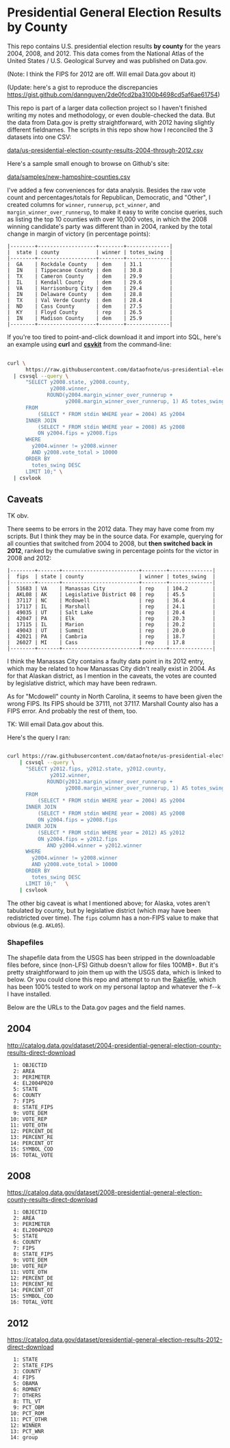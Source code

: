 # Presidential General Election Results by County

This repo contains U.S. presidential election results __by county__ for the years 2004, 2008, and 2012. This data comes from the National Atlas of the United States / U.S. Geological Survey and was published on Data.gov.

(Note: I think the FIPS for 2012 are off. Will email Data.gov about it)

(Update: here's a gist to reproduce the discrepancies https://gist.github.com/dannguyen/2de0fcd2ba3100b4698cd5af6ae61754)

This repo is part of a larger data collection project so I haven't finished writing my notes and methodology, or even double-checked the data. But the data from Data.gov is pretty straightforward, with 2012 having slightly different fieldnames. The scripts in this repo show how I reconciled the 3 datasets into one CSV:

[data/us-presidential-election-county-results-2004-through-2012.csv](data/us-presidential-election-county-results-2004-through-2012.csv)

Here's a sample small enough to browse on Github's site:

[data/samples/new-hampshire-counties.csv](data/samples/new-hampshire-counties.csv)

I've added a few conveniences for data analysis. Besides the raw vote count and percentages/totals for Republican, Democratic, and "Other", I created columns for `winner`, `runnerup`, `pct_winner`, and `margin_winner_over_runnerup`, to make it easy to write concise queries, such as listing the top 10 counties with over 10,000 votes, in which the 2008 winning candidate's party was different than in 2004, ranked by the total change in margin of victory (in percentage points):


```
|--------+-------------------+--------+--------------|
|  state | county            | winner | totes_swing  |
|--------+-------------------+--------+--------------|
|  GA    | Rockdale County   | dem    | 31.1         |
|  IN    | Tippecanoe County | dem    | 30.8         |
|  TX    | Cameron County    | dem    | 29.9         |
|  IL    | Kendall County    | dem    | 29.6         |
|  VA    | Harrisonburg City | dem    | 29.4         |
|  IN    | Delaware County   | dem    | 28.8         |
|  TX    | Val Verde County  | dem    | 28.4         |
|  ND    | Cass County       | dem    | 27.5         |
|  KY    | Floyd County      | rep    | 26.5         |
|  IN    | Madison County    | dem    | 25.9         |
|--------+-------------------+--------+--------------|
```


If you're too tired to point-and-click download it and import into SQL, here's an example using **curl** and [**csvkit**](https://csvkit.readthedocs.io/en/540/) from the command-line:


```sh
  
curl \
      https://raw.githubusercontent.com/dataofnote/us-presidential-election-county-results/master/data/us-presidential-election-county-results-2004-through-2012.csv \
  | csvsql --query \
      "SELECT y2008.state, y2008.county, 
              y2008.winner,
             ROUND(y2004.margin_winner_over_runnerup + 
                   y2008.margin_winner_over_runnerup, 1) AS totes_swing
      FROM 
          (SELECT * FROM stdin WHERE year = 2004) AS y2004  
      INNER JOIN 
          (SELECT * FROM stdin WHERE year = 2008) AS y2008
          ON y2004.fips = y2008.fips
      WHERE 
        y2004.winner != y2008.winner
        AND y2008.vote_total > 10000
      ORDER BY 
        totes_swing DESC
      LIMIT 10;" \
  | csvlook
```






## Caveats

TK obv.

There seems to be errors in the 2012 data. They may have come from my scripts. But I think they may be in the source data. For example, querying for all counties that switched from 2004 to 2008, but __then switched back in 2012__, ranked by the cumulative swing in percentage points for the victor in 2008 and 2012:


```
|--------+-------+-------------------------+--------+--------------|
|  fips  | state | county                  | winner | totes_swing  |
|--------+-------+-------------------------+--------+--------------|
|  51683 | VA    | Manassas City           | rep    | 104.2        |
|  AKL08 | AK    | Legislative District 08 | rep    | 45.5         |
|  37117 | NC    | Mcdowell                | rep    | 36.4         |
|  17117 | IL    | Marshall                | rep    | 24.1         |
|  49035 | UT    | Salt Lake               | rep    | 20.4         |
|  42047 | PA    | Elk                     | rep    | 20.3         |
|  17115 | IL    | Marion                  | rep    | 20.2         |
|  49043 | UT    | Summit                  | rep    | 20.0         |
|  42021 | PA    | Cambria                 | rep    | 18.7         |
|  26027 | MI    | Cass                    | rep    | 17.8         |
|--------+-------+-------------------------+--------+--------------|
```

I think the Manassas City contains a faulty data point in its 2012 entry, which may be related to how Manassas City didn't really exist in 2004. As for that Alaskan district, as I mention in the caveats, the votes are counted by legislative district, which may have been redrawn.

As for "Mcdowell" county in North Carolina, it seems to have been given the wrong FIPS. Its FIPS should be 37111, not 37117. Marshall County also has a FIPS error. And probably the rest of them, too.

TK: Will email Data.gov about this.


Here's the query I ran:


~~~sh

curl https://raw.githubusercontent.com/dataofnote/us-presidential-election-county-results/master/data/us-presidential-election-county-results-2004-through-2012.csv \
    | csvsql --query \
      "SELECT y2012.fips, y2012.state, y2012.county, 
              y2012.winner,
             ROUND(y2012.margin_winner_over_runnerup + 
                   y2008.margin_winner_over_runnerup, 1) AS totes_swing
      FROM 
          (SELECT * FROM stdin WHERE year = 2004) AS y2004  
      INNER JOIN 
          (SELECT * FROM stdin WHERE year = 2008) AS y2008
          ON y2004.fips = y2008.fips
      INNER JOIN 
          (SELECT * FROM stdin WHERE year = 2012) AS y2012
          ON y2004.fips = y2012.fips 
             AND y2004.winner = y2012.winner
      WHERE       
        y2004.winner != y2008.winner
        AND y2008.vote_total > 10000
      ORDER BY 
        totes_swing DESC
      LIMIT 10;"   \
    | csvlook
~~~






The other big caveat is what I mentioned above; for Alaska, votes aren't tabulated by county, but by legislative district (which may have been redistricted over time). The `fips` column has a non-FIPS value to make that obvious (e.g. `AKL05`). 


### Shapefiles


The shapefile data from the USGS has been stripped in the downloadable files before, since (non-LFS) Github doesn't allow for files 100MB+. But it's pretty straightforward to join them up with the USGS data, which is linked to below. Or you could clone this repo and attempt to run the [Rakefile](Rakefile), which has been 100% tested to work on my personal laptop and whatever the f--k I have installed.


Below are the URLs to the Data.gov pages and the field names.

## 2004

http://catalog.data.gov/dataset/2004-presidential-general-election-county-results-direct-download

      1: OBJECTID
      2: AREA
      3: PERIMETER
      4: EL2004P020
      5: STATE
      6: COUNTY
      7: FIPS
      8: STATE_FIPS
      9: VOTE_DEM
     10: VOTE_REP
     11: VOTE_OTH
     12: PERCENT_DE
     13: PERCENT_RE
     14: PERCENT_OT
     15: SYMBOL_COD
     16: TOTAL_VOTE



## 2008

https://catalog.data.gov/dataset/2008-presidential-general-election-county-results-direct-download

      1: OBJECTID
      2: AREA
      3: PERIMETER
      4: EL2004P020
      5: STATE
      6: COUNTY
      7: FIPS
      8: STATE_FIPS
      9: VOTE_DEM
     10: VOTE_REP
     11: VOTE_OTH
     12: PERCENT_DE
     13: PERCENT_RE
     14: PERCENT_OT
     15: SYMBOL_COD
     16: TOTAL_VOTE


## 2012


https://catalog.data.gov/dataset/presidential-general-election-results-2012-direct-download


      1: STATE
      2: STATE_FIPS
      3: COUNTY
      4: FIPS
      5: OBAMA
      6: ROMNEY
      7: OTHERS
      8: TTL_VT
      9: PCT_OBM
     10: PCT_ROM
     11: PCT_OTHR
     12: WINNER
     13: PCT_WNR
     14: group



